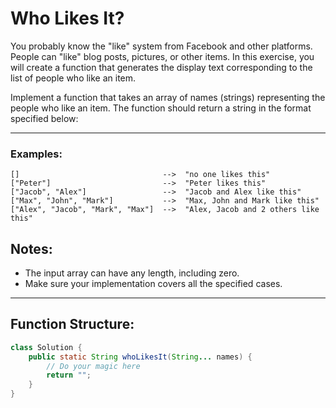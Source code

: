 # Who Likes It?

You probably know the "like" system from Facebook and other platforms. People can "like" blog posts, pictures, or other items. In this exercise, you will create a function that generates the display text corresponding to the list of people who like an item.

Implement a function that takes an array of names (strings) representing the people who like an item. The function should return a string in the format specified below:

---

### Examples:

```text
[]                                -->  "no one likes this"
["Peter"]                         -->  "Peter likes this"
["Jacob", "Alex"]                 -->  "Jacob and Alex like this"
["Max", "John", "Mark"]           -->  "Max, John and Mark like this"
["Alex", "Jacob", "Mark", "Max"]  -->  "Alex, Jacob and 2 others like this"
```

## Notes:

- The input array can have any length, including zero.
- Make sure your implementation covers all the specified cases.

---

## Function Structure:

```java
class Solution {
    public static String whoLikesIt(String... names) {
        // Do your magic here
        return "";
    }
}
